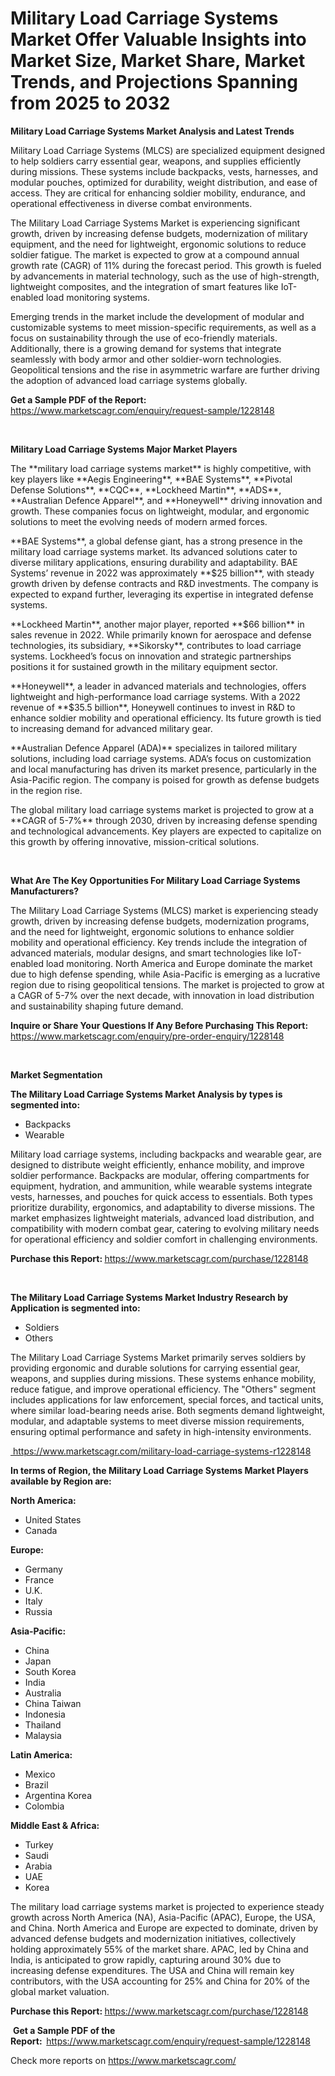 <p><h1>Military Load Carriage Systems Market Offer Valuable Insights into Market Size, Market Share, Market Trends, and Projections Spanning from 2025 to 2032</h1></p><p><strong>Military Load Carriage Systems Market Analysis and Latest Trends</strong></p>
<p><p>Military Load Carriage Systems (MLCS) are specialized equipment designed to help soldiers carry essential gear, weapons, and supplies efficiently during missions. These systems include backpacks, vests, harnesses, and modular pouches, optimized for durability, weight distribution, and ease of access. They are critical for enhancing soldier mobility, endurance, and operational effectiveness in diverse combat environments.</p><p>The Military Load Carriage Systems Market is experiencing significant growth, driven by increasing defense budgets, modernization of military equipment, and the need for lightweight, ergonomic solutions to reduce soldier fatigue. The market is expected to grow at a compound annual growth rate (CAGR) of 11% during the forecast period. This growth is fueled by advancements in material technology, such as the use of high-strength, lightweight composites, and the integration of smart features like IoT-enabled load monitoring systems.</p><p>Emerging trends in the market include the development of modular and customizable systems to meet mission-specific requirements, as well as a focus on sustainability through the use of eco-friendly materials. Additionally, there is a growing demand for systems that integrate seamlessly with body armor and other soldier-worn technologies. Geopolitical tensions and the rise in asymmetric warfare are further driving the adoption of advanced load carriage systems globally.</p></p>
<p><strong>Get a Sample PDF of the Report:&nbsp;</strong> <a href="https://www.marketscagr.com/enquiry/request-sample/1228148?utm_campaign=1998&utm_medium=2&utm_source=Github&utm_content=ia&utm_term=23012025&utm_id=military-load-carriage-systems">https://www.marketscagr.com/enquiry/request-sample/1228148</a></p>
<p>&nbsp;</p>
<p><strong>Military Load Carriage Systems Major Market Players</strong></p>
<p><p>The **military load carriage systems market** is highly competitive, with key players like **Aegis Engineering**, **BAE Systems**, **Pivotal Defense Solutions**, **CQC**, **Lockheed Martin**, **ADS**, **Australian Defence Apparel**, and **Honeywell** driving innovation and growth. These companies focus on lightweight, modular, and ergonomic solutions to meet the evolving needs of modern armed forces.</p><p>**BAE Systems**, a global defense giant, has a strong presence in the military load carriage systems market. Its advanced solutions cater to diverse military applications, ensuring durability and adaptability. BAE Systems’ revenue in 2022 was approximately **$25 billion**, with steady growth driven by defense contracts and R&D investments. The company is expected to expand further, leveraging its expertise in integrated defense systems.</p><p>**Lockheed Martin**, another major player, reported **$66 billion** in sales revenue in 2022. While primarily known for aerospace and defense technologies, its subsidiary, **Sikorsky**, contributes to load carriage systems. Lockheed’s focus on innovation and strategic partnerships positions it for sustained growth in the military equipment sector.</p><p>**Honeywell**, a leader in advanced materials and technologies, offers lightweight and high-performance load carriage systems. With a 2022 revenue of **$35.5 billion**, Honeywell continues to invest in R&D to enhance soldier mobility and operational efficiency. Its future growth is tied to increasing demand for advanced military gear.</p><p>**Australian Defence Apparel (ADA)** specializes in tailored military solutions, including load carriage systems. ADA’s focus on customization and local manufacturing has driven its market presence, particularly in the Asia-Pacific region. The company is poised for growth as defense budgets in the region rise.</p><p>The global military load carriage systems market is projected to grow at a **CAGR of 5-7%** through 2030, driven by increasing defense spending and technological advancements. Key players are expected to capitalize on this growth by offering innovative, mission-critical solutions.</p></p>
<p>&nbsp;</p>
<p><strong>What Are The Key Opportunities For Military Load Carriage Systems Manufacturers?</strong></p>
<p><p>The Military Load Carriage Systems (MLCS) market is experiencing steady growth, driven by increasing defense budgets, modernization programs, and the need for lightweight, ergonomic solutions to enhance soldier mobility and operational efficiency. Key trends include the integration of advanced materials, modular designs, and smart technologies like IoT-enabled load monitoring. North America and Europe dominate the market due to high defense spending, while Asia-Pacific is emerging as a lucrative region due to rising geopolitical tensions. The market is projected to grow at a CAGR of 5-7% over the next decade, with innovation in load distribution and sustainability shaping future demand.</p></p>
<p><strong>Inquire or Share Your Questions If Any Before Purchasing This Report:</strong> <a href="https://www.marketscagr.com/enquiry/pre-order-enquiry/1228148?utm_campaign=1998&utm_medium=2&utm_source=Github&utm_content=ia&utm_term=23012025&utm_id=military-load-carriage-systems">https://www.marketscagr.com/enquiry/pre-order-enquiry/1228148</a></p>
<p>&nbsp;</p>
<p><strong>Market Segmentation</strong></p>
<p><strong>The Military Load Carriage Systems Market Analysis by types is segmented into:</strong></p>
<p><ul><li>Backpacks</li><li>Wearable</li></ul></p>
<p><p>Military load carriage systems, including backpacks and wearable gear, are designed to distribute weight efficiently, enhance mobility, and improve soldier performance. Backpacks are modular, offering compartments for equipment, hydration, and ammunition, while wearable systems integrate vests, harnesses, and pouches for quick access to essentials. Both types prioritize durability, ergonomics, and adaptability to diverse missions. The market emphasizes lightweight materials, advanced load distribution, and compatibility with modern combat gear, catering to evolving military needs for operational efficiency and soldier comfort in challenging environments.</p></p>
<p><strong>Purchase this Report:&nbsp;</strong><a href="https://www.marketscagr.com/purchase/1228148?utm_campaign=1998&utm_medium=2&utm_source=Github&utm_content=ia&utm_term=23012025&utm_id=military-load-carriage-systems">https://www.marketscagr.com/purchase/1228148</a></p>
<p>&nbsp;</p>
<p><strong>The Military Load Carriage Systems Market Industry Research by Application is segmented into:</strong></p>
<p><ul><li>Soldiers</li><li>Others</li></ul></p>
<p><p>The Military Load Carriage Systems Market primarily serves soldiers by providing ergonomic and durable solutions for carrying essential gear, weapons, and supplies during missions. These systems enhance mobility, reduce fatigue, and improve operational efficiency. The "Others" segment includes applications for law enforcement, special forces, and tactical units, where similar load-bearing needs arise. Both segments demand lightweight, modular, and adaptable systems to meet diverse mission requirements, ensuring optimal performance and safety in high-intensity environments.</p></p>
<p><a href="https://www.marketscagr.com/military-load-carriage-systems-r1228148?utm_campaign=1998&utm_medium=2&utm_source=Github&utm_content=ia&utm_term=23012025&utm_id=military-load-carriage-systems">&nbsp;https://www.marketscagr.com/military-load-carriage-systems-r1228148</a></p>
<p><strong>In terms of Region, the Military Load Carriage Systems Market Players available by Region are:</strong></p>
<p>
    <p> <strong> North America: </strong>
        <ul>
            <li>United States</li>
            <li>Canada</li>
        </ul>
        </p> 
    <p> <strong> Europe: </strong>
        <ul>
            <li>Germany</li>
            <li>France</li>
            <li>U.K.</li>
            <li>Italy</li>
            <li>Russia</li>
        </ul>
        </p> 
    <p> <strong> Asia-Pacific: </strong>
        <ul>
            <li>China</li>
            <li>Japan</li>
            <li>South Korea</li>
            <li>India</li>
            <li>Australia</li>
            <li>China Taiwan</li>
            <li>Indonesia</li>
            <li>Thailand</li>
            <li>Malaysia</li>
        </ul>
        </p> 
    <p> <strong> Latin America: </strong>
        <ul>
            <li>Mexico</li>
            <li>Brazil</li>
            <li>Argentina Korea</li>
            <li>Colombia</li>
        </ul>
        </p> 
    <p> <strong> Middle East & Africa: </strong>
        <ul>
            <li>Turkey</li>
            <li>Saudi</li>
            <li>Arabia</li>
            <li>UAE</li>
            <li>Korea</li>
        </ul>
    </p>
    </p>
<p><p>The military load carriage systems market is projected to experience steady growth across North America (NA), Asia-Pacific (APAC), Europe, the USA, and China. North America and Europe are expected to dominate, driven by advanced defense budgets and modernization initiatives, collectively holding approximately 55% of the market share. APAC, led by China and India, is anticipated to grow rapidly, capturing around 30% due to increasing defense expenditures. The USA and China will remain key contributors, with the USA accounting for 25% and China for 20% of the global market valuation.</p></p>
<p><strong>Purchase this Report: </strong><a href="https://www.marketscagr.com/purchase/1228148?utm_campaign=1998&utm_medium=2&utm_source=Github&utm_content=ia&utm_term=23012025&utm_id=military-load-carriage-systems">https://www.marketscagr.com/purchase/1228148</a></p>
<p>&nbsp;<strong>Get a Sample PDF of the Report:&nbsp;&nbsp;</strong><a href="https://www.marketscagr.com/enquiry/request-sample/1228148?utm_campaign=1998&utm_medium=2&utm_source=Github&utm_content=ia&utm_term=23012025&utm_id=military-load-carriage-systems">https://www.marketscagr.com/enquiry/request-sample/1228148</a></p>
<p><strong></strong></p>
<p>Check more reports on <a href="https://www.marketscagr.com/?utm_campaign=1998&utm_medium=2&utm_source=Github&utm_content=ia&utm_term=23012025&utm_id=military-load-carriage-systems">https://www.marketscagr.com/</a></p>
